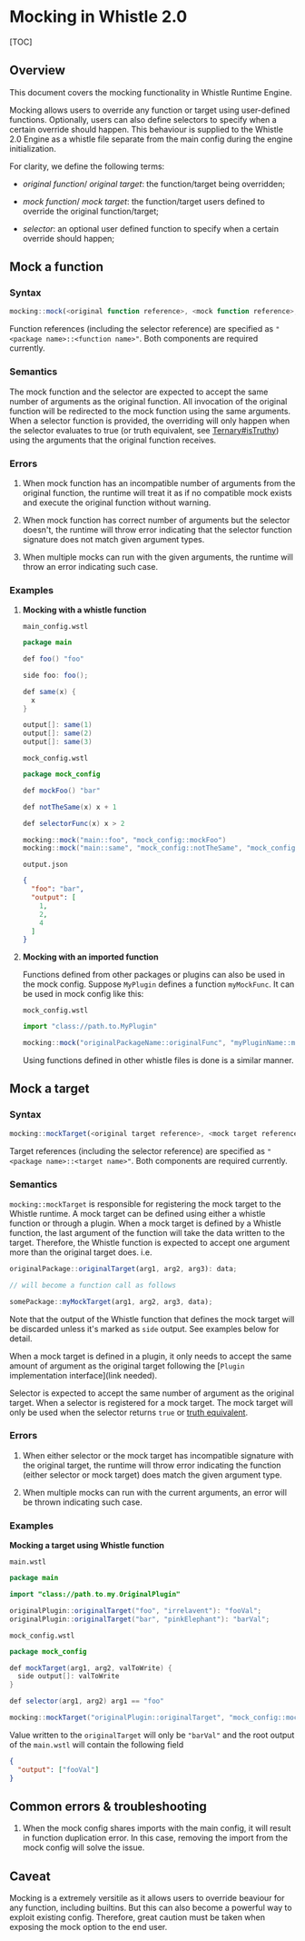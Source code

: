 # Mocking in Whistle 2.0

[TOC]

## Overview

This document covers the mocking functionality in Whistle Runtime Engine.

Mocking allows users to override any function or target using user-defined
functions. Optionally, users can also define selectors to specify when
a certain override should happen. This behaviour is supplied to the Whistle 2.0
Engine as a whistle file separate from the main config during the engine
initialization.

For clarity, we define the following terms:

*   _original function_/ _original target_: the function/target being
    overridden;

*   _mock function_/ _mock target_: the function/target users defined to
    override the original function/target;

*   _selector_: an optional user defined function to specify when a certain
    override should happen;

## Mock a function

### Syntax

```JavaScript
mocking::mock(<original function reference>, <mock function reference>, [<selector reference>]);
```

Function references (including the selector reference) are specified as
`"<package name>::<function name>"`. Both components are required currently.

### Semantics

The mock function and the selector are expected to accept the same number of
arguments as the original function. All invocation of the original function will
be redirected to the mock function using the same arguments. When a selector
function is provided, the overriding will only happen when the selector
evaluates to true (or truth equivalent, see
[Ternary#isTruthy](https://github.com/GoogleCloudPlatform/healthcare-data-harmonization/blob/master/runtime/src/main/java/com/google/cloud/verticals/foundations/dataharmonization/builtins/Ternary.java;rcl=368043432;l=48))
using the arguments that the original function receives.

### Errors

1.  When mock function has an incompatible number of arguments from the original
    function, the runtime will treat it as if no compatible mock exists and
    execute the original function without warning.

2.  When mock function has correct number of arguments but the selector doesn't,
    the runtime will throw error indicating that the selector function signature
    does not match given argument types.

3.  When multiple mocks can run with the given arguments, the runtime will throw
    an error indicating such case.

### Examples

1.  **Mocking with a whistle function**

    `main_config.wstl`

    ```java
    package main

    def foo() "foo"

    side foo: foo();

    def same(x) {
      x
    }

    output[]: same(1)
    output[]: same(2)
    output[]: same(3)
    ```

    `mock_config.wstl`

    ```java
    package mock_config

    def mockFoo() "bar"

    def notTheSame(x) x + 1

    def selectorFunc(x) x > 2

    mocking::mock("main::foo", "mock_config::mockFoo")
    mocking::mock("main::same", "mock_config::notTheSame", "mock_config::selectorFunc")
    ```

    `output.json`

    ```json
    {
      "foo": "bar",
      "output": [
        1,
        2,
        4
      ]
    }
    ```

2.  **Mocking with an imported function**

    Functions defined from other packages or plugins can also be used in the
    mock config. Suppose `MyPlugin` defines a function `myMockFunc`. It can be
    used in mock config like this:

    `mock_config.wstl`

    ```JavaScript
    import "class://path.to.MyPlugin"

    mocking::mock("originalPackageName::originalFunc", "myPluginName::myMockFunc");
    ```

    Using functions defined in other whistle files is done is a similar manner.

## Mock a target

### Syntax

```JavaScript
mocking::mockTarget(<original target reference>, <mock target reference>, [<selector reference>]);
```

Target references (including the selector reference) are specified as `"<package
name>::<target name>"`. Both components are required currently.

### Semantics

`mocking::mockTarget` is responsible for registering the mock target to the
Whistle runtime. A mock target can be defined using either a whistle function or
through a plugin. When a mock target is defined by a Whistle function, the last
argument of the function will take the data written to the target. Therefore,
the Whistle function is expected to accept one argument more than the original
target does. i.e.

```JavaScript
originalPackage::originalTarget(arg1, arg2, arg3): data;

// will become a function call as follows

somePackage::myMockTarget(arg1, arg2, arg3, data);
```

Note that the output of the Whistle function that defines the mock target will
be discarded unless it's marked as `side` output. See examples below for detail.

When a mock target is defined in a plugin, it only needs to accept the same
amount of argument as the original target following the
[`Plugin` implementation interface](link needed).

Selector is expected to accept the same number of argument as the original
target. When a selector is registered for a mock target. The mock target will
only be used when the selector returns `true` or
[truth equivalent](link-to-isTruthy).

### Errors

1.  When either selector or the mock target has incompatible signature with the
    original target, the runtime will throw error indicating the function
    (either selector or mock target) does match the given argument type.

2.  When multiple mocks can run with the current arguments, an error will be
    thrown indicating such case.

### Examples

**Mocking a target using Whistle function**

`main.wstl`

```java
package main

import "class://path.to.my.OriginalPlugin"

originalPlugin::originalTarget("foo", "irrelavent"): "fooVal";
originalPlugin::originalTarget("bar", "pinkElephant"): "barVal";
```

`mock_config.wstl`

```java
package mock_config

def mockTarget(arg1, arg2, valToWrite) {
  side output[]: valToWrite
}

def selector(arg1, arg2) arg1 == "foo"

mocking::mockTarget("originalPlugin::originalTarget", "mock_config::mockTarget", "mock_config::selector");
```

Value written to the `originalTarget` will only be `"barVal"` and the root
output of the `main.wstl` will contain the following field

```json
{
  "output": ["fooVal"]
}
```

## Common errors & troubleshooting

1.  When the mock config shares imports with the main config, it will result in
    function duplication error. In this case, removing the import from the mock
    config will solve the issue.

## Caveat

Mocking is a extremely versitile as it allows users to override beaviour for any
function, including builtins. But this can also become a powerful way to exploit
existing config. Therefore, great caution must be taken when exposing the mock
option to the end user.
